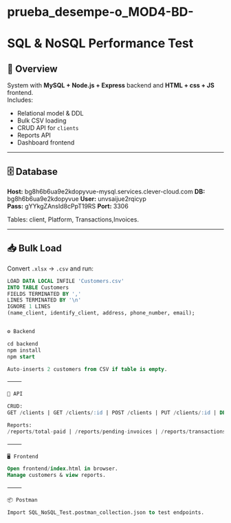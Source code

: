 # prueba_desempe-o_MOD4-BD-

# SQL & NoSQL Performance Test

## 📌 Overview
System with **MySQL + Node.js + Express** backend and **HTML + css + JS** frontend.  
Includes:
- Relational model & DDL
- Bulk CSV loading
- CRUD API for `clients`
- Reports API
- Dashboard frontend

---

## 🗄 Database
**Host:** bg8h6b6ua9e2kdopyvue-mysql.services.clever-cloud.com
**DB:**  bg8h6b6ua9e2kdopyvue
**User:** unvsaijue2rqicyp  
**Pass:** gYYkgZAnsId8cPpT19RS
**Port:** 3306  

Tables: client, Platform, Transactions,Invoices.

---

## 📥 Bulk Load
Convert `.xlsx` → `.csv` and run:
```sql
LOAD DATA LOCAL INFILE 'Customers.csv'
INTO TABLE Customers
FIELDS TERMINATED BY ','
LINES TERMINATED BY '\n'
IGNORE 1 LINES
(name_client, identify_client, address, phone_number, email);


⚙ Backend

cd backend
npm install
npm start

Auto-inserts 2 customers from CSV if table is empty.

⸻

🔗 API

CRUD:
GET /clients | GET /clients/:id | POST /clients | PUT /clients/:id | DELETE /clients/:id

Reports:
/reports/total-paid | /reports/pending-invoices | /reports/transactions-by-platform/:platform

⸻

🖥 Frontend

Open frontend/index.html in browser.
Manage customers & view reports.

⸻

📦 Postman

Import SQL_NoSQL_Test.postman_collection.json to test endpoints.